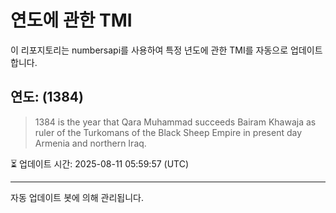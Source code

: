 
# 연도에 관한 TMI

이 리포지토리는 numbersapi를 사용하여 특정 년도에 관한 TMI를 자동으로 업데이트합니다.

## 연도: (1384)
> 1384 is the year that Qara Muhammad succeeds Bairam Khawaja as ruler of the Turkomans of the Black Sheep Empire in present day Armenia and northern Iraq.

⏳ 업데이트 시간: 2025-08-11 05:59:57 (UTC)

---
자동 업데이트 봇에 의해 관리됩니다.
